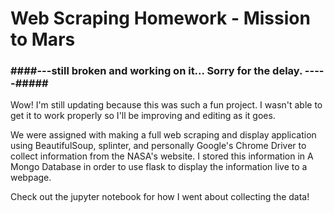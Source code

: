 # Web Scraping Homework - Mission to Mars
### ####---still broken and working on it... Sorry for the delay. -----#####
Wow! I'm still updating because this was such a fun project. I wasn't able to get it to work properly so I'll be improving and editing as it goes. 

We were assigned with making a full web scraping and display application using BeautifulSoup, splinter, and personally Google's Chrome Driver to collect information from the NASA's website. I stored this information in A Mongo Database in order to use flask to display the information live to a webpage. 

Check out the jupyter notebook for how I went about collecting the data! 


